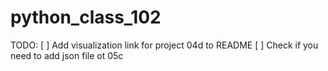 # python_class_102

TODO: 
[ ] Add visualization link for project 04d to README
[ ] Check if you need to add json file ot 05c
